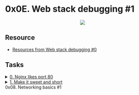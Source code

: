 # 0x0E. Web stack debugging #1 

<p align="center">
  <img src="https://s3.amazonaws.com/intranet-projects-files/holbertonschool-sysadmin_devops/271/B4eeypV.jpg" />
</p>

## Resource

- [Resources from Web stack debugging #0](https://github.com/iAmG-r00t/alx-system_engineering-devops/tree/main/0x0D-web_stack_debugging_0#resource)


## Tasks

<details>
<summary><a href="./0-nginx_likes_port_80">0. Nginx likes port 80</a></summary><br>
<a href='https://postimages.org/' target='_blank'><img src='https://i.postimg.cc/43fwt3rJ/image.png' border='0' alt='image'/></a>
</details>

<details>
<summary><a href="./1-debugging_made_short">1. Make it sweet and short</a></summary><br>
<a href='https://postimg.cc/dDNKGf46' target='_blank'><img src='https://i.postimg.cc/FsNsX5SM/image.png' border='0' alt='image'/></a>
</details>0x08. Networking basics #1

